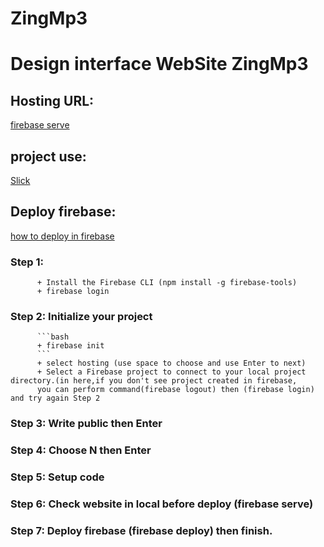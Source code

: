 # ZingMp3
# Design interface WebSite ZingMp3
## Hosting URL: 
  [firebase serve](https://zingmp3-3aa84.web.app)
## project use: 
  [Slick](https://kenwheeler.github.io/slick/) 
## Deploy firebase:
  [how to deploy in firebase](https://firebase.google.com/docs/hosting/quickstart?hl=vi)
### Step 1: 
          + Install the Firebase CLI (npm install -g firebase-tools)
          + firebase login 
### Step 2: Initialize your project
          ```bash
          + firebase init
          ```
          + select hosting (use space to choose and use Enter to next)
          + Select a Firebase project to connect to your local project directory.(in here,if you don't see project created in firebase,
          you can perform command(firebase logout) then (firebase login) and try again Step 2
### Step 3: Write public then Enter
### Step 4: Choose N then Enter
### Step 5: Setup code
### Step 6: Check website in local before deploy (firebase serve)
### Step 7: Deploy firebase (firebase deploy) then finish.
